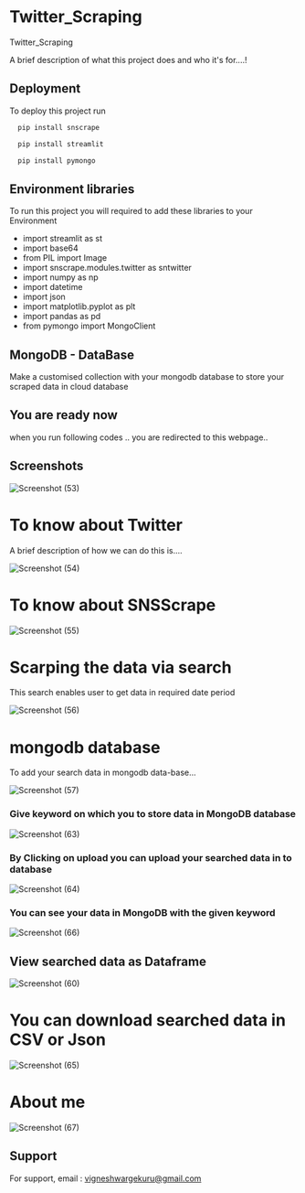 # Twitter_Scraping
Twitter_Scraping

A brief description of what this project does and who it's for....!


## Deployment

To deploy this project run

```bash
  pip install snscrape

  pip install streamlit

  pip install pymongo
```

## Environment libraries
 To run this project you will required to add these libraries to your Environment

* import streamlit as st
* import base64
* from PIL import Image
* import snscrape.modules.twitter as sntwitter
* import numpy as np
* import datetime
* import json
* import matplotlib.pyplot as plt
* import pandas as pd
* from pymongo import MongoClient


## MongoDB - DataBase

Make a customised collection with your mongodb database to store your scraped data in cloud database

## You are ready now

when you run following codes .. you are redirected to this webpage..


## Screenshots
![Screenshot (53)](https://user-images.githubusercontent.com/124496313/230953457-a1e7e790-e859-415a-8274-29b740fab2aa.png)


# To know about Twitter

A brief description of how we can do this is....

![Screenshot (54)](https://user-images.githubusercontent.com/124496313/230953574-2a559763-83cf-4b8a-a4af-0e1d057b58e0.png)

# To know about SNSScrape

![Screenshot (55)](https://user-images.githubusercontent.com/124496313/230953603-11c6153d-d190-4962-9c4f-fa043c71dca7.png)


# Scarping the data via search

This search enables user to get data in required date period

![Screenshot (56)](https://user-images.githubusercontent.com/124496313/230953691-4e2f3697-a7ad-4135-9aba-80187833754e.png)



# mongodb database

To add your search data in mongodb data-base...

![Screenshot (57)](https://user-images.githubusercontent.com/124496313/230953776-bd8bf5ab-3ffe-48e1-b647-2c77c7e754a8.png)

### Give keyword on which you to store data in MongoDB database

![Screenshot (63)](https://user-images.githubusercontent.com/124496313/230961110-b489b5f2-5319-44ad-93cf-098a6b402e58.png)



### By Clicking on upload you can upload your searched data in to database

![Screenshot (64)](https://user-images.githubusercontent.com/124496313/230961090-e6071aec-6ae9-4817-a758-039e1e71329e.png)

### You can see your data in MongoDB with the given keyword

![Screenshot (66)](https://user-images.githubusercontent.com/124496313/230961055-df42e375-413f-49d1-9a8e-4cf40a9777c2.png)

## View searched data as Dataframe

![Screenshot (60)](https://user-images.githubusercontent.com/124496313/230953881-23cc542a-9607-4b29-88bd-6839a02167ae.png)

# You can download searched data in CSV or Json

![Screenshot (65)](https://user-images.githubusercontent.com/124496313/230961065-684a81ef-8ae5-4df3-a5b1-be96c4d58755.png)

# About me

![Screenshot (67)](https://user-images.githubusercontent.com/124496313/231084260-d1636c4c-86ec-41ab-8f27-ccd113d4dce7.png)


## Support

For support, email : vigneshwargekuru@gmail.com
